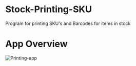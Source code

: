 # Stock-Printing-SKU
Program for printing SKU's and Barcodes for items in stock

# App Overview

![Printing-app](https://github.com/user-attachments/assets/4a4d9904-0afe-4498-b58d-aed1d0ae30ae)
